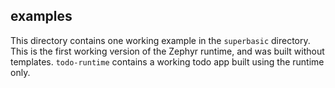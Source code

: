## examples

This directory contains one working example in the `superbasic` directory. This is the first working version of the Zephyr runtime, and was built without templates.
`todo-runtime` contains a working todo app built using the runtime only.